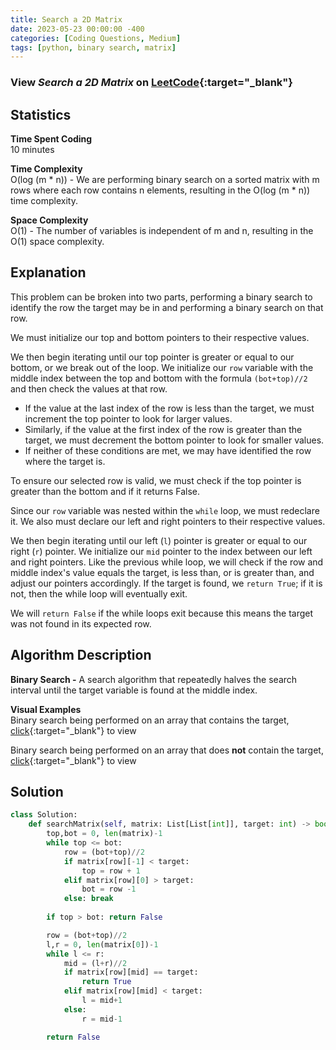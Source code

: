 ```yaml
---
title: Search a 2D Matrix
date: 2023-05-23 00:00:00 -400
categories: [Coding Questions, Medium]
tags: [python, binary search, matrix]
---
```



### View *Search a 2D Matrix* on [LeetCode](https://leetcode.com/problems/search-a-2d-matrix/){:target="_blank"}

## Statistics  

**Time Spent Coding**  
10 minutes

**Time Complexity**  
O(log (m * n)) - We are performing binary search on a sorted matrix with m rows where each row contains n elements, resulting in the O(log (m * n)) time complexity.

**Space Complexity**  
O(1) - The number of variables is independent of m and n, resulting in the O(1) space complexity.

## Explanation
This problem can be broken into two parts, performing a binary search to identify the row the target may be in and performing a binary search on that row.

We must initialize our top and bottom pointers to their respective values. 

We then begin iterating until our top pointer is greater or equal to our bottom, or we break out of the loop. 
We initialize our `row` variable with the middle index between the top and bottom with the formula `(bot+top)//2` and then check the values at that row.
*   If the value at the last index of the row is less than the target, we must increment the top pointer to look for larger values.
*   Similarly, if the value at the first index of the row is greater than the target, we must decrement the bottom pointer to look for smaller values.
*   If neither of these conditions are met, we may have identified the row where the target is.

To ensure our selected row is valid, we must check if the top pointer is greater than the bottom and if it returns False.

Since our `row` variable was nested within the `while` loop, we must redeclare it. We also must declare our left and right pointers to their respective values.

We then begin iterating until our left (`l`) pointer is greater or equal to our right (`r`) pointer. We initialize our `mid` pointer to the index between our left and right pointers. 
Like the previous while loop, we will check if the row and middle index's value equals the target, is less than, or is greater than, and adjust our pointers accordingly. 
If the target is found, we `return True`; if it is not, then the while loop will eventually exit.

We will `return False` if the while loops exit because this means the target was not found in its expected row.

## Algorithm Description

**Binary Search -** A search algorithm that repeatedly halves the search interval until the target variable is found at the middle index.  

**Visual Examples**  
Binary search being performed on an array that contains the target, [click](https://ds1-iiith.vlabs.ac.in/exp/unsorted-arrays/binary-search/images/binary_search_stepwise.png){:target="_blank"} to view   

Binary search being performed on an array that does **not** contain the target, [click](https://storage.googleapis.com/algodailyrandomassets/tutorials-optimized/binarySearch1.png){:target="_blank"} to view 

## Solution  

```python
class Solution:
    def searchMatrix(self, matrix: List[List[int]], target: int) -> bool:
        top,bot = 0, len(matrix)-1
        while top <= bot:
            row = (bot+top)//2
            if matrix[row][-1] < target:
                top = row + 1
            elif matrix[row][0] > target:
                bot = row -1
            else: break
        
        if top > bot: return False

        row = (bot+top)//2
        l,r = 0, len(matrix[0])-1
        while l <= r:
            mid = (l+r)//2
            if matrix[row][mid] == target:
                return True
            elif matrix[row][mid] < target:
                l = mid+1
            else:
                r = mid-1

        return False
```